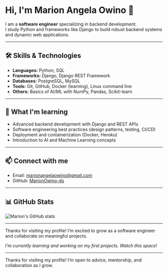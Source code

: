 # Hi, I'm Marion Angela Owino 👋

I am a **software engineer** specializing in backend development.  
I study Python and frameworks like Django to build robust backend systems and dynamic web applications.

---

## 🛠️ Skills & Technologies

- **Languages:** Python, SQL  
- **Frameworks:** Django, Django REST Framework  
- **Databases:** PostgreSQL, MySQL  
- **Tools:** Git, GitHub, Docker (learning), Linux command line  
- **Others:** Basics of AI/ML with NumPy, Pandas, Scikit-learn

---

## 🚀 What I'm learning

- Advanced backend development with Django and REST APIs  
- Software engineering best practices (design patterns, testing, CI/CD)  
- Deployment and containerization (Docker, Heroku)  
- Introduction to AI and Machine Learning concepts

---

## 📫 Connect with me

- Email: marionangelaowino@gmail.com  
- GitHub: [MarionOwino-ds](https://github.com/MarionOwino-ds)  

---

## 📊 GitHub Stats

![Marion's GitHub stats](https://github-readme-stats.vercel.app/api?username=MarionOwino-ds&show_icons=true&theme=radical)

---

Thanks for visiting my profile! I’m excited to grow as a software engineer and collaborate on meaningful projects.

*I’m currently learning and working on my first projects. Watch this space!*

---

Thanks for visiting my profile! I’m open to advice, mentorship, and collaboration as I grow.
